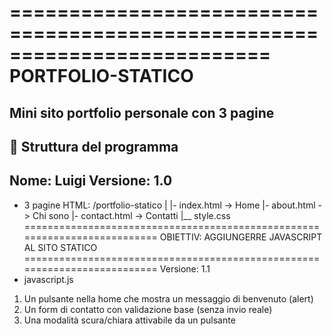 ==========================================================================
                         PORTFOLIO-STATICO
==========================================================================
Mini sito portfolio personale con 3 pagine
--------------------------------------------------------------------------
📂 Struttura del programma
--------------------------------------------------------------------------
Nome: Luigi
Versione: 1.0
--------------------------------------------------------------------------
- 3 pagine HTML:
/portfolio-statico
|
|- index.html   -> Home
|- about.html   -> Chi sono
|- contact.html -> Contatti
|__ style.css
==========================================================================
           OBIETTIV: AGGIUNGERRE JAVASCRIPT AL SITO STATICO
==========================================================================
Versione: 1.1
- javascript.js
1. Un pulsante nella home che mostra un messaggio di benvenuto (alert)
2. Un form di contatto con validazione base (senza invio reale)
3. Una modalità scura/chiara attivabile da un pulsante
